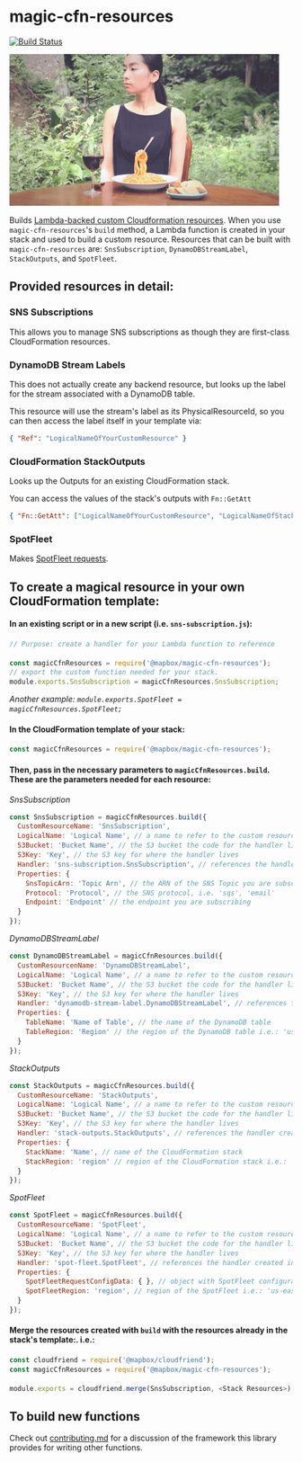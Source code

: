# magic-cfn-resources

[![Build Status](https://travis-ci.org/mapbox/magic-cfn-resources.svg?branch=master)](https://travis-ci.org/mapbox/magic-cfn-resources)

![](./assets/magicspaghetti.gif)

Builds [Lambda-backed custom Cloudformation resources](http://docs.aws.amazon.com/AWSCloudFormation/latest/UserGuide/template-custom-resources-lambda.html). When you use `magic-cfn-resources`'s `build` method, a Lambda function is created in your stack and used to build a custom resource. Resources that can be built with `magic-cfn-resources` are: `SnsSubscription`, `DynamoDBStreamLabel`, `StackOutputs`, and `SpotFleet`.

## Provided resources in detail:

### SNS Subscriptions

This allows you to manage SNS subscriptions as though they are first-class CloudFormation resources.

### DynamoDB Stream Labels

This does not actually create any backend resource, but looks up the label for the stream associated with a DynamoDB table.

This resource will use the stream's label as its PhysicalResourceId, so you can then access the label itself in your template via:

```json
{ "Ref": "LogicalNameOfYourCustomResource" }
```

### CloudFormation StackOutputs

Looks up the Outputs for an existing CloudFormation stack.

You can access the values of the stack's outputs with `Fn::GetAtt`

```json
{ "Fn::GetAtt": ["LogicalNameOfYourCustomResource", "LogicalNameOfStackOutput"] }
```

### SpotFleet

Makes [SpotFleet requests](https://docs.aws.amazon.com/AWSEC2/latest/UserGuide/spot-fleet-requests.html).


## To create a magical resource in your own CloudFormation template:
#### In an existing script or in a new script (i.e. `sns-subscription.js`):
```js
// Purpose: create a handler for your Lambda function to reference

const magicCfnResources = require('@mapbox/magic-cfn-resources');
// export the custom function needed for your stack.
module.exports.SnsSubscription = magicCfnResources.SnsSubscription;
```
*Another example: `module.exports.SpotFleet = magicCfnResources.SpotFleet;`*

#### In the CloudFormation template of your stack:
```js
const magicCfnResources = require('@mapbox/magic-cfn-resources');
```
#### Then, pass in the necessary parameters to `magicCfnResources.build`. These are the parameters needed for each resource:

*SnsSubscription*
```js
const SnsSubscription = magicCfnResources.build({
  CustomResourceName: 'SnsSubscription',
  LogicalName: 'Logical Name', // a name to refer to the custom resource being built
  S3Bucket: 'Bucket Name', // the S3 bucket the code for the handler lives in
  S3Key: 'Key', // the S3 key for where the handler lives
  Handler: 'sns-subscription.SnsSubscription', // references the handler created in the repository
  Properties: {
    SnsTopicArn: 'Topic Arn', // the ARN of the SNS Topic you are subscribing to
    Protocol: 'Protocol', // the SNS protocol, i.e. 'sqs', 'email'
    Endpoint: 'Endpoint' // the endpoint you are subscribing
  }
});
```

*DynamoDBStreamLabel*
```js
const DynamoDBStreamLabel = magicCfnResources.build({
  CustomResourcenName: 'DynamoDBStreamLabel',
  LogicalName: 'Logical Name', // a name to refer to the custom resource being built
  S3Bucket: 'Bucket Name', // the S3 bucket the code for the handler lives in
  S3Key: 'Key', // the S3 key for where the handler lives
  Handler: 'dynamodb-stream-label.DynamoDBStreamLabel', // references the handler created in the repository
  Properties: {
    TableName: 'Name of Table', // the name of the DynamoDB table
    TableRegion: 'Region' // the region of the DynamoDB table i.e.: 'us-east-1'
  }
});
```

*StackOutputs*
```js
const StackOutputs = magicCfnResources.build({
  CustomResourceName: 'StackOutputs',
  LogicalName: 'Logical Name', // a name to refer to the custom resource being built
  S3Bucket: 'Bucket Name', // the S3 bucket the code for the handler lives in
  S3Key: 'Key', // the S3 key for where the handler lives
  Handler: 'stack-outputs.StackOutputs', // references the handler created in the repository
  Properties: {
    StackName: 'Name', // name of the CloudFormation stack
    StackRegion: 'region' // region of the CloudFormation stack i.e.: 'us-east-1'
  }
});
```

*SpotFleet*
```js
const SpotFleet = magicCfnResources.build({
  CustomResourceName: 'SpotFleet',
  LogicalName: 'Logical Name', // a name to refer to the custom resource being built
  S3Bucket: 'Bucket Name', // the S3 bucket the code for the handler lives in
  S3Key: 'Key', // the S3 key for where the handler lives
  Handler: 'spot-fleet.SpotFleet', // references the handler created in the repository
  Properties: {
    SpotFleetRequestConfigData: { }, // object with SpotFleet configuration specifics
    SpotFleetRegion: 'region', // region of the SpotFleet i.e.: 'us-east-1'
  }
});
```

#### Merge the resources created with `build` with the resources already in the stack's template:. i.e.:
```js
const cloudfriend = require('@mapbox/cloudfriend');
const magicCfnResources = require('@mapbox/magic-cfn-resources');

module.exports = cloudfriend.merge(SnsSubscription, <Stack Resources>);
```

## To build new functions

Check out [contributing.md](https://github.com/mapbox/magic-cfn-resources/blob/master/contributing.md) for a discussion of the framework this library provides for writing other functions.
